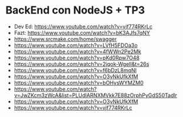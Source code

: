 # BackEnd con NodeJS + TP3

- Dev Ed: <https://www.youtube.com/watch?v=vjf774RKrLc>
- Fazt: <https://www.youtube.com/watch?v=bK3AJfs7qNY>
- <https://www.srcmake.com/home/swagger>
- <https://www.youtube.com/watch?v=LVfH5FDOa3o>
- <https://www.youtube.com/watch?v=4fWWn2Pe2Mk>
- <https://www.youtube.com/watch?v=pKd0Rpw7O48>
- <https://www.youtube.com/watch?v=2jqok-WgelI&t=26s>
- <https://www.youtube.com/watch?v=f6bDzL8mqNI>
- <https://www.youtube.com/watch?v=O3yNkUfkXfM>
- <https://www.youtube.com/watch?v=bOHysWYMZM0>
- <https://www.youtube.com/watch?v=JwZKcm3zWcA&list=PLUdlARNXMVkk7E88zOrphPyGdS50Tadlr>
- <https://www.youtube.com/watch?v=O3yNkUfkXfM>
- <https://www.youtube.com/watch?v=vjf774RKrLc>